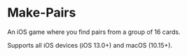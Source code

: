 # Make-Pairs
An iOS game where you find pairs from a group of 16 cards.

Supports all iOS devices (iOS 13.0+) and macOS (10.15+).
